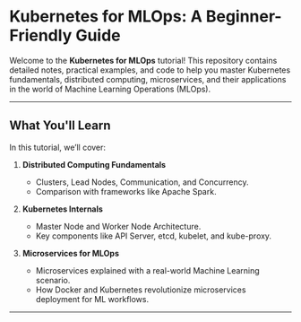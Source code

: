 # **Kubernetes for MLOps: A Beginner-Friendly Guide**  

Welcome to the **Kubernetes for MLOps** tutorial! This repository contains detailed notes, practical examples, and code to help you master Kubernetes fundamentals, distributed computing, microservices, and their applications in the world of Machine Learning Operations (MLOps).  

---

## **What You'll Learn**  

In this tutorial, we’ll cover:  
1. **Distributed Computing Fundamentals**  
   - Clusters, Lead Nodes, Communication, and Concurrency.  
   - Comparison with frameworks like Apache Spark.  

2. **Kubernetes Internals**  
   - Master Node and Worker Node Architecture.  
   - Key components like API Server, etcd, kubelet, and kube-proxy.  

3. **Microservices for MLOps**  
   - Microservices explained with a real-world Machine Learning scenario.  
   - How Docker and Kubernetes revolutionize microservices deployment for ML workflows.   

---

